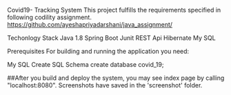 Covid19- Tracking System
This project fulfills the requirements specified in following codility assignment.
https://github.com/ayeshapriyadarshani/java_assignment/

Techonlogy Stack
Java 1.8
Spring Boot
Junit
REST Api
Hibernate
My SQL

Prerequisites
For building and running the application you need:

My SQL Create SQL Schema
create database covid_19;

##After you build and deploy the system, you may see index page by calling "localhost:8080". Screenshots have saved in the 'screenshot' folder.